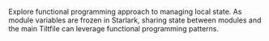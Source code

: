 Explore functional programming approach to managing local state. As module variables are frozen in Starlark, sharing state between modules and the main Tiltfile can leverage functional programming patterns.
